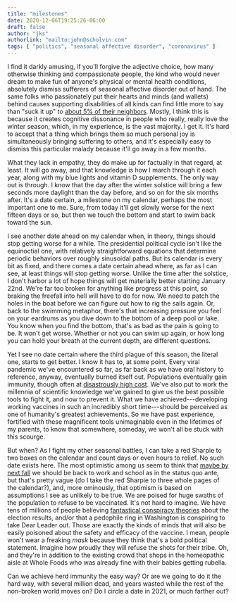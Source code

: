 ```yaml
---
title: "milestones"
date: 2020-12-06T19:25:26-06:00
draft: false
author: "jks"
authorlink: "mailto:john@scholvin.com"
tags: [ "politics", "seasonal affective disorder", "coronavirus" ]
---
```


I find it darkly amusing, if you'll forgive the adjective choice, how many otherwise thinking and compassionate people, the kind who would never dream to make fun of anyone's physical or mental health conditions, absolutely dismiss sufferers of seasonal affective disorder out of hand. The same folks who passionately put their hearts and minds (and wallets) behind causes supporting disabilities of all kinds can find little more to say than "suck it up" to [about 5% of their neighbors](https://www.psychiatry.org/patients-families/depression/seasonal-affective-disorder). Mostly, I think this is because it creates cognitive dissonance in people who really, really love the winter season, which, in my experience, is the vast majority. I get it. It's hard to accept that a thing which brings them so much personal joy is simultaneously bringing suffering to others, and it's especially easy to dismiss this particular malady because it'll go away in a few months. 

What they lack in empathy, they do make up for factually in that regard, at least. It will go away, and that knowledge is how I march through it each year, along with my blue lights and vitamin D supplements. The only way out is through. I know that the day after the winter solstice will bring a few seconds more daylight than the day before, and so on for the six months after. It's a date certain, a milestone on my calendar, perhaps the most important one to me. Sure, from today it'll get slowly worse for the next fifteen days or so, but then we touch the bottom and start to swim back toward the sun.

I see another date ahead on my calendar when, in theory, things should stop getting worse for a while. The presidential political cycle isn't like the equinoctial one, with relatively straightforward equations that determine periodic behaviors over roughly sinusoidal paths. But its calendar is every bit as fixed, and there comes a date certain ahead where, as far as I can see, at least things will stop getting worse. Unlike the time after the solstice, I don't harbor a lot of hope things will get materially better starting January 22nd. We're far too broken for anything like progress at this point, so braking the freefall into hell will have to do for now. We need to patch the holes in the boat before we can figure out how to rig the sails again. Or, back to the swimming metaphor, there's that increasing pressure you feel on your eardrums as you dive down to the bottom of a deep pool or lake. You know when you find the bottom, that's as bad as the pain is going to be. It won't get worse. Whether or not you can swim up again, or how long you can hold your breath at the current depth, are different questions.

Yet I see no date certain where the third plague of this season, the literal one, starts to get better. I know it has to, at some point. Every viral pandemic we've encountered so far, as far back as we have oral history to reference, anyway, eventually burned itself out. Populations eventually gain immunity, though often at [disastrously high cost](https://www.theatlantic.com/ideas/archive/2020/04/disease-has-never-been-just-disease-native-americans/610852/). We've also put to work the millennia of scientific knowledge we've gained to give us the best possible tools to fight it, and now to prevent it. What we have achieved---developing working vaccines in such an incredibly short time---should be perceived as one of humanity's greatest achievements. So we have past experience, fortified with these magnificent tools unimaginable even in the lifetimes of my parents, to know that somewhere, someday, we won't all be stuck with this scourge.

But when? As I fight my other seasonal battles, I can take a red Sharpie to two boxes on the calendar and count days or even hours to relief. No such date exists here. The most optimistic among us seem to think that [maybe by next fall](https://www.politico.com/news/magazine/2020/09/25/how-covid-19-pandemic-ends-421122) we should be back to work and school as in the status quo ante, but that's pretty vague (do I take the red Sharpie to three whole pages of the calendar?), and, more ominously, that optimism is based on assumptions I see as unlikely to be true. We are poised for huge swaths of the population to refuse to be vaccinated. It's not hard to imagine. We have tens of millions of people believing [fantastical conspiracy theories](https://www.nytimes.com/2020/12/05/opinion/sunday/trump-election-fraud.html) about the election results, and/or that a pedophile ring in Washington is conspiring to take Dear Leader out. Those are exactly the kinds of minds that will also be easily poisoned about the safety and efficacy of the vaccine. I mean, people won't wear a freaking *mask* because they think that's a bold political statement. Imagine how proudly they will refuse the shots for their tribe. Oh, and they're in addition to the existing crowd that shops in the homeopathic aisle at Whole Foods who was already fine with their babies getting rubella.

Can we achieve herd immunity the easy way? Or are we going to do it the hard way, with several million dead, and years wasted while the rest of the non-broken world moves on? Do I circle a date in 2021, or much farther out?
